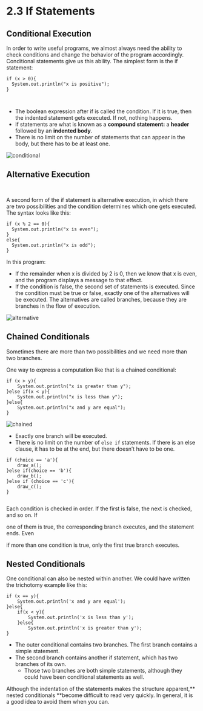 # 2.3 If Statements


## Conditional Execution 

In order to write useful programs, we almost always need the ability to check conditions and change the behavior of the program accordingly. Conditional statements give us this ability. The simplest form is the if statement:


```
if (x > 0){
  System.out.println("x is positive");
}



```



* The boolean expression after if is called the condition. If it is true, then the indented statement gets executed. If not, nothing happens.
* if statements are what is known as a **compound statement:**  a **header** followed by an **indented body**. 
* There is no limit on the number of statements that can appear in the body, but there has to be at least one. 



![conditional](Conditionalflow.png)



## Alternative Execution


```


```


A second form of the if statement is alternative execution, in which there are two possibilities and the condition determines which one gets executed. The syntax looks like this:


```
if (x % 2 == 0){
  System.out.println("x is even");
}
else{
  System.out.println("x is odd");
}
```


In this program:



* If the remainder when x is divided by 2 is 0, then we know that x is even, and the program displays a message to that effect. 
* If the condition is false, the second set of statements is executed. Since the condition must be true or false, exactly one of the alternatives will be executed. The alternatives are called branches, because they are branches in the flow of execution.



![alternative](AlternativeFlow.png)



## Chained Conditionals 

Sometimes there are more than two possibilities and we need more than two branches.

One way to express a computation like that is a chained conditional:


```
if (x > y){
    System.out.println("x is greater than y");
}else if(x < y){
    System.out.println("x is less than y");
}else{
    System.out.println("x and y are equal");
}
```

![chained](chainedFlow.png)




* Exactly one branch will be executed. 
* There is no limit on the number of `else if` statements. If there is an else clause, it has to be at the end, but there doesn’t have to be one.


```
if (choice == 'a'){
    draw_a();
}else if(choice == 'b'){
    draw_b();
}else if (choice == 'c'){
    draw_c();
}


```


Each condition is checked in order. If the first is false, the next is checked, and so on. If

one of them is true, the corresponding branch executes, and the statement ends. Even

if more than one condition is true, only the first true branch executes.

## Nested Conditionals

One conditional can also be nested within another. We could have written the trichotomy example like this:


```
if (x == y){
    System.out.println('x and y are equal');
}else{
    if(x < y){
        System.out.println('x is less than y');
    }else{
        System.out.println('x is greater than y');
}
```



* The outer conditional contains two branches. The first branch contains a simple statement. 
* The second branch contains another if statement, which has two branches of its own.
    * Those two branches are both simple statements, although they could have been conditional statements as well.

Although the indentation of the statements makes the structure apparent,** nested conditionals **become difficult to read very quickly. In general, it is a good idea to avoid them when you can.
